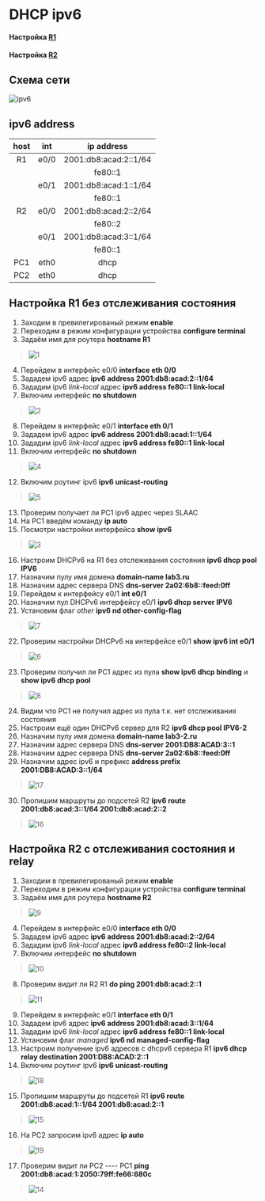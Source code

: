 # DHCP ipv6


#### Настройка [R1](https://github.com/pekitel/OTUS-Network/blob/main/%D0%94%D0%BE%D0%BC%D0%B0%D1%88%D0%BD%D0%B8%D0%B5%20%D1%80%D0%B0%D0%B1%D0%BE%D1%82%D1%8B/DHCP/dhcp%20ipv6/README.md#%D0%BD%D0%B0%D1%81%D1%82%D1%80%D0%BE%D0%B9%D0%BA%D0%B0-r1-1)
#### Настройка [R2](https://github.com/pekitel/OTUS-Network/blob/main/%D0%94%D0%BE%D0%BC%D0%B0%D1%88%D0%BD%D0%B8%D0%B5%20%D1%80%D0%B0%D0%B1%D0%BE%D1%82%D1%8B/DHCP/dhcp%20ipv6/README.md#%D0%BD%D0%B0%D1%81%D1%82%D1%80%D0%BE%D0%B9%D0%BA%D0%B0-r2-c-%D0%BE%D1%82%D1%81%D0%BB%D0%B5%D0%B6%D0%B8%D0%B2%D0%B0%D0%BD%D0%B8%D1%8F-%D1%81%D0%BE%D1%81%D1%82%D0%BE%D1%8F%D0%BD%D0%B8%D1%8F-%D0%B8-relay)

## Схема сети

![ipv6](https://user-images.githubusercontent.com/112701413/193928748-a9eab94c-1479-4985-905b-4e1732a61fce.jpg)


  ## ipv6 address 
host | int | ip address |
:----:  | :----------: | :----: | 
R1 | e0/0 |2001:db8:acad:2::1/64 |
| |  |fe80::1 |
| | e0/1 | 2001:db8:acad:1::1/64 |
| |  |fe80::1 |
R2 | e0/0 | 2001:db8:acad:2::2/64 |
| |  |fe80::2 |
| | e0/1 | 2001:db8:acad:3::1/64 |
| |  |fe80::1 |
PC1 | eth0 | dhcp |
PC2 | eth0 | dhcp |

## Настройка R1 без отслеживания состояния
1. Заходим в превилегированый режим **enable**
2. Переходим в режим конфигурации устройства **configure terminal**
3. Задаём имя для роутера **hostname R1**
>![1](https://user-images.githubusercontent.com/112701413/194334686-025df8c6-a8ea-43d3-ba4b-909d7d871875.jpg)
4. Перейдем в интерфейс e0/0 **interface eth 0/0**
5. Зададем ipv6 адрес **ipv6 address 2001:db8:acad:2::1/64**
6. Зададим ipv6 *link-local* адрес **ipv6 address fe80::1 link-local**
7. Включим интерфейс **no shutdown**
>![2](https://user-images.githubusercontent.com/112701413/194485974-970f3414-29b9-4f05-83e3-41c9cf835b1a.jpg)
8. Перейдем в интерфейс e0/1 **interface eth 0/1**
9. Зададем ipv6 адрес **ipv6 address 2001:db8:acad:1::1/64**
10. Зададим ipv6 *link-local* адрес **ipv6 address fe80::1 link-local**
11. Включим интерфейс **no shutdown**
>![4](https://user-images.githubusercontent.com/112701413/194757899-550ca17f-1591-41ac-b870-a64f057aff8a.jpg)
12. Включим роутинг ipv6 **ipv6 unicast-routing**
>![5](https://user-images.githubusercontent.com/112701413/194757985-0507561d-3c64-46b7-a9c0-c5544f6eef75.jpg)
13. Проверим получает ли PC1 ipv6 адрес через SLAAC
14. На PC1 введём команду **ip auto**
15. Посмотри настройки интерфейса **show ipv6**
>![3](https://user-images.githubusercontent.com/112701413/194756191-afb6a6d1-c9a8-476a-bd30-ec022da1d146.jpg)
16. Настроим DHCPv6 на R1 без отслеживания состояния **ipv6 dhcp pool IPV6**
17. Назначим пулу имя домена **domain-name lab3.ru**
18. Назначим адрес сервера DNS **dns-server 2a02:6b8::feed:0ff**
19. Перейдем к интерфейсу e0/1 **int e0/1**
20. Назначим пул DHCPv6 интерфейсу e0/1 **ipv6 dhcp server IPV6**  
21. Установим флаг *other* **ipv6 nd other-config-flag**
>![7](https://user-images.githubusercontent.com/112701413/194761432-b242b69a-38f4-4eee-bb74-29ab34b7b333.jpg)
22. Проверим настройки DHCPv6 на интерфейсе e0/1 **show ipv6 int e0/1**
>![6](https://user-images.githubusercontent.com/112701413/194761443-48f8d76c-f0f8-4baa-8aa6-1460fcc2c67f.jpg)
23. Проверим получил ли PC1 адрес из пула **show ipv6 dhcp binding** и **show ipv6 dhcp pool**
>![8](https://user-images.githubusercontent.com/112701413/194761984-67c16ca2-ac02-4c81-b2a3-58d4787ffcfe.jpg)
24. Видим что PC1 не получил адрес из пула т.к. нет отслеживания состояния
25. Настроим ещё один DHCPv6 сервер для R2 **ipv6 dhcp pool IPV6-2**
26. Назначим пулу имя домена **domain-name lab3-2.ru**
27. Назначим адрес сервера DNS **dns-server 2001:DB8:ACAD:3::1**
28. Назначим адрес сервера DNS **dns-server 2a02:6b8::feed:0ff**
29. Назначим адрес ipv6 и префикс **address prefix 2001:DB8:ACAD:3::1/64**
>![17](https://user-images.githubusercontent.com/112701413/195101093-e7fc06c5-2bbe-44ef-a775-372a3fe6acd3.jpg)
30. Пропишим маршруты до подсетей R2 **ipv6 route 2001:db8:acad:3::1/64 2001:db8:acad:2::2**
>![16](https://user-images.githubusercontent.com/112701413/194767299-036d9d66-60ee-4a3d-b339-c5841c7cda57.jpg)

## Настройка R2 c отслеживания состояния и relay
1. Заходим в превилегированый режим **enable**
2. Переходим в режим конфигурации устройства **configure terminal**
3. Задаём имя для роутера **hostname R2**
>![9](https://user-images.githubusercontent.com/112701413/194762970-a22e0b02-6c87-405b-bbb1-10f850d84779.jpg)
4. Перейдем в интерфейс e0/0 **interface eth 0/0**
5. Зададем ipv6 адрес **ipv6 address 2001:db8:acad:2::2/64**
6. Зададим ipv6 *link-local* адрес **ipv6 address fe80::2 link-local**
7. Включим интерфейс **no shutdown**
>![10](https://user-images.githubusercontent.com/112701413/194762495-682e3a2c-319e-4912-9b63-16156a9e1035.jpg)
8. Проверим видит ли R2 R1 **do ping 2001:db8:acad:2::1**
>![11](https://user-images.githubusercontent.com/112701413/194762584-6034ee62-a2e6-475f-916a-093d3392bb60.jpg)
9. Перейдем в интерфейс e0/1 **interface eth 0/1**
10. Зададем ipv6 адрес **ipv6 address 2001:db8:acad:3::1/64**
11. Зададим ipv6 *link-local* адрес **ipv6 address fe80::1 link-local**
12. Установим флаг *managed* **ipv6 nd managed-config-flag**
13. Настроим получение ipv6 адресов с dhcpv6 сервера R1 **ipv6 dhcp relay destination 2001:DB8:ACAD:2::1**
14. Включим роутинг ipv6 **ipv6 unicast-routing**
>![18](https://user-images.githubusercontent.com/112701413/195159261-bdceff81-2671-4dd8-b156-80cd85a7b2f7.jpg)
15. Пропишим маршруты до подсетей R1 **ipv6 route 2001:db8:acad:1::1/64 2001:db8:acad:2::1**
>![15](https://user-images.githubusercontent.com/112701413/194767234-4934919c-6924-46cb-83b8-10c2ee31b85d.jpg)
16. На PC2 запросим ipv6 адрес **ip auto**
>![19](https://user-images.githubusercontent.com/112701413/195160700-13fd1c2a-6dbc-4c7f-b91a-b3ae47f310a6.jpg)
17. Проверим видит ли PC2 ---- PC1 **ping 2001:db8:acad:1:2050:79ff:fe66:680c**
>![14](https://user-images.githubusercontent.com/112701413/194767187-387421ab-920b-45e6-982f-c8bc6db77664.jpg)

